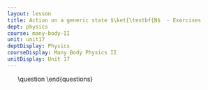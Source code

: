 ```yaml
---
layout: lesson
title: Action on a generic state $\ket{\textbf{N$  - Exercises
dept: physics
course: many-body-II
unit: unit17
deptDisplay: Physics
courseDisplay: Many Body Physics II
unitDisplay: Unit 17
---
```

<ol>
\question
\end{questions}

